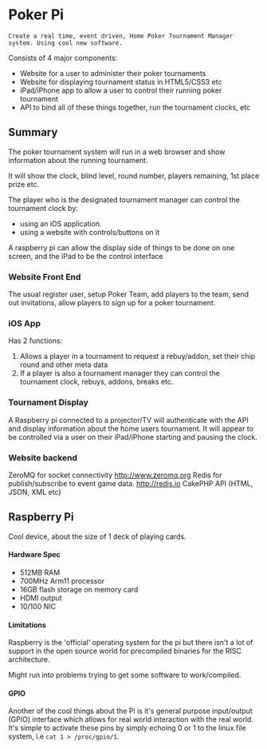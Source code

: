 Poker Pi
========

	Create a real time, event driven, Home Poker Tournament Manager system. Using cool new software.

Consists of 4 major components:

 * Website for a user to administer their poker tournaments 
 * Website for displaying tournament status in HTML5/CSS3 etc
 * iPad/iPhone app to allow a user to control their running poker tournament
 * API to bind all of these things together, run the tournament clocks, etc

Summary
-------

The poker tournament system will run in a web browser and show information about the running tournament.

It will show the clock, blind level, round number, players remaining, 1st place prize etc.

The player who is the designated tournament manager can control the tournament clock by:
 - using an iOS application.
 - using a website with controls/buttons on it

A raspberry pi can allow the display side of things to be done on one screen, and the iPad to be the control interface


### Website Front End

The usual register user, setup Poker Team, add players to the team, send out invitations, allow players to sign up for a poker tournament.


### iOS App 

Has 2 functions:

 1. Allows a player in a tournament to request a rebuy/addon, set their chip round and other meta data
 2. If a player is also a tournament manager they can control the tournament clock, rebuys, addons, breaks etc.


### Tournament Display
A Raspberry pi connected to a projector/TV will authenticate with the API and display information about the home users tournament.
It will appear to be controlled via a user on their iPad/iPhone starting and pausing the clock.


### Website backend
ZeroMQ for socket connectivity			 			http://www.zeromq.org
Redis for publish/subscribe to event game data.		http://redis.io
CakePHP API (HTML, JSON, XML etc)




Raspberry Pi
------------

Cool device, about the size of 1 deck of playing cards. 


#### Hardware Spec

 * 512MB RAM
 * 700MHz Arm11 processor
 * 16GB flash storage on memory card
 * HDMI output
 * 10/100 NIC


#### Limitations

Raspberry is the 'official' operating system for the pi but there isn't a lot of support in the open source world for precompiled binaries for the RISC architecture. 

Might run into problems trying to get some software to work/compiled. 



#### GPIO

Another of the cool things about the Pi is it's general purpose input/output (GPIO) interface which allows for real world interaction with the real world. 
It's simple to activate these pins by simply echoing 0 or 1 to the linux file system, i.e `cat 1 > /proc/gpio/1`. 

